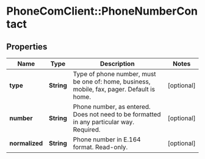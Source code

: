 # PhoneComClient::PhoneNumberContact

## Properties
Name | Type | Description | Notes
------------ | ------------- | ------------- | -------------
**type** | **String** | Type of phone number, must be one of: home, business, mobile, fax, pager. Default is home. | [optional]
**number** | **String** | Phone number, as entered. Does not need to be formatted in any particular way. Required. | [optional]
**normalized** | **String** | Phone number in E.164 format. Read-only. | [optional]


